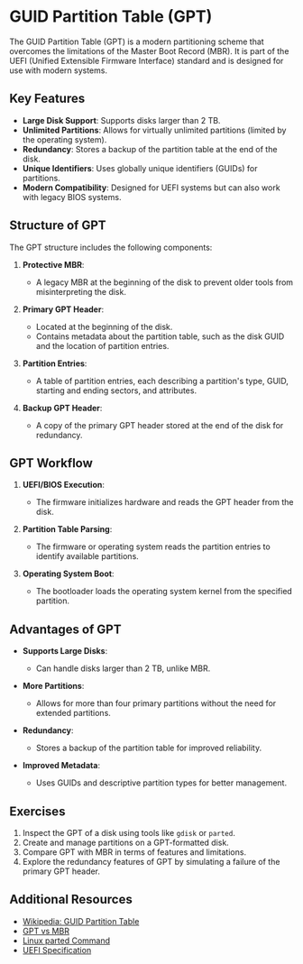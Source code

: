 # GUID Partition Table (GPT)

The GUID Partition Table (GPT) is a modern partitioning scheme that overcomes the limitations of the Master Boot Record (MBR). It is part of the UEFI (Unified Extensible Firmware Interface) standard and is designed for use with modern systems.

## Key Features
- **Large Disk Support**: Supports disks larger than 2 TB.
- **Unlimited Partitions**: Allows for virtually unlimited partitions (limited by the operating system).
- **Redundancy**: Stores a backup of the partition table at the end of the disk.
- **Unique Identifiers**: Uses globally unique identifiers (GUIDs) for partitions.
- **Modern Compatibility**: Designed for UEFI systems but can also work with legacy BIOS systems.

## Structure of GPT

The GPT structure includes the following components:

1. **Protective MBR**:
   - A legacy MBR at the beginning of the disk to prevent older tools from misinterpreting the disk.

2. **Primary GPT Header**:
   - Located at the beginning of the disk.
   - Contains metadata about the partition table, such as the disk GUID and the location of partition entries.

3. **Partition Entries**:
   - A table of partition entries, each describing a partition's type, GUID, starting and ending sectors, and attributes.

4. **Backup GPT Header**:
   - A copy of the primary GPT header stored at the end of the disk for redundancy.

## GPT Workflow

1. **UEFI/BIOS Execution**:
   - The firmware initializes hardware and reads the GPT header from the disk.

2. **Partition Table Parsing**:
   - The firmware or operating system reads the partition entries to identify available partitions.

3. **Operating System Boot**:
   - The bootloader loads the operating system kernel from the specified partition.

## Advantages of GPT

- **Supports Large Disks**:
  - Can handle disks larger than 2 TB, unlike MBR.

- **More Partitions**:
  - Allows for more than four primary partitions without the need for extended partitions.

- **Redundancy**:
  - Stores a backup of the partition table for improved reliability.

- **Improved Metadata**:
  - Uses GUIDs and descriptive partition types for better management.

## Exercises

1. Inspect the GPT of a disk using tools like `gdisk` or `parted`.
2. Create and manage partitions on a GPT-formatted disk.
3. Compare GPT with MBR in terms of features and limitations.
4. Explore the redundancy features of GPT by simulating a failure of the primary GPT header.

## Additional Resources

- [Wikipedia: GUID Partition Table](https://en.wikipedia.org/wiki/GUID_Partition_Table)
- [GPT vs MBR](https://www.howtogeek.com/193669/whats-the-difference-between-mbr-and-gpt/)
- [Linux parted Command](https://man7.org/linux/man-pages/man8/parted.8.html)
- [UEFI Specification](https://uefi.org/specifications)